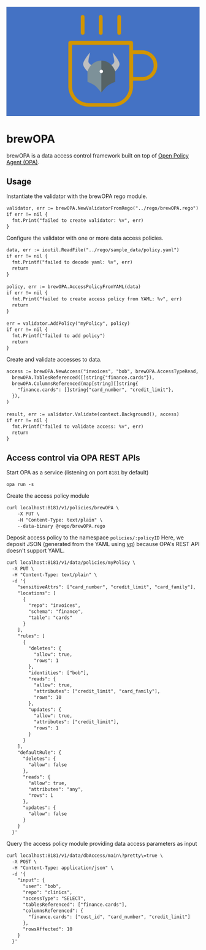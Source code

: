 ![brewOPA logo](./assets/brewOPA-logo.png)

# brewOPA

brewOPA is a data access control framework built on top of [Open Policy Agent (OPA)](www.openpolicyagent.org).

## Usage

Instantiate the validator with the brewOPA rego module.

```
validator, err := brewOPA.NewValidatorFromRego("../rego/brewOPA.rego")
if err != nil {
  fmt.Print("failed to create validator: %v", err)
}
```

Configure the validator with one or more data access policies.

```
data, err := ioutil.ReadFile("../rego/sample_data/policy.yaml")
if err != nil {
  fmt.Printf("failed to decode yaml: %v", err)
  return
}

policy, err := brewOPA.AccessPolicyFromYAML(data)
if err != nil {
  fmt.Print("failed to create access policy from YAML: %v", err)
  return
}

err = validator.AddPolicy("myPolicy", policy)
if err != nil {
  fmt.Printf("failed to add policy")
  return
}
```

Create and validate accesses to data.

```
access := brewOPA.NewAccess("invoices", "bob", brewOPA.AccessTypeRead,
  brewOPA.TablesReferenced([]string{"finance.cards"}),
  brewOPA.ColumnsReferenced(map[string][]string{
    "finance.cards": []string{"card_number", "credit_limit"},
  }),
)

result, err := validator.Validate(context.Background(), access)
if err != nil {
  fmt.Printf("failed to validate access: %v", err)
  return
}
```

## Access control via OPA REST APIs

Start OPA as a service (listening on port `8181` by default)

```
opa run -s
```

Create the access policy module

```
curl localhost:8181/v1/policies/brewOPA \
    -X PUT \
    -H "Content-Type: text/plain" \
    --data-binary @rego/brewOPA.rego
```

Deposit access policy to the namespace `policies/:policyID`
Here, we deposit JSON (generated from the YAML using [yq](https://mikefarah.gitbook.io/yq/usage/convert#yaml-to-json)) because OPA's REST API doesn't support YAML.

```
curl localhost:8181/v1/data/policies/myPolicy \
  -X PUT \
  -H "Content-Type: text/plain" \
  -d '{
    "sensitiveAttrs": ["card_number", "credit_limit", "card_family"],
    "locations": [
      {
        "repo": "invoices",
        "schema": "finance",
        "table": "cards"
      }
    ],
    "rules": [
      {
        "deletes": {
          "allow": true,
          "rows": 1
        },
        "identities": ["bob"],
        "reads": {
          "allow": true,
          "attributes": ["credit_limit", "card_family"],
          "rows": 10
        },
        "updates": {
          "allow": true,
          "attributes": ["credit_limit"],
          "rows": 1
        }
      }
    ],
    "defaultRule": {
      "deletes": {
        "allow": false
      },
      "reads": {
        "allow": true,
        "attributes": "any",
        "rows": 1
      },
      "updates": {
        "allow": false
      }
    }
  }'
```

Query the access policy module providing data access parameters as input

```
curl localhost:8181/v1/data/dbAccess/main\?pretty\=true \
  -X POST \
  -H "Content-Type: application/json" \
  -d '{
    "input": {
      "user": "bob",
      "repo": "clinics",
      "accessType": "SELECT",
      "tablesReferenced": ["finance.cards"],
      "columnsReferenced": {
        "finance.cards": ["cust_id", "card_number", "credit_limit"]
      },
      "rowsAffected": 10
    }
  }'
```
